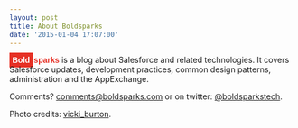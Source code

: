 ```yaml
---
layout: post
title: About Boldsparks
date: '2015-01-04 17:07:00'
---
```


<span style="background-color:rgb(230,48,37);color:white;padding:5px;font-family:Helvetica;font-weight:bold;">Bold</span><span style="color:rgb(230,48,37);font-family:Helvetica;font-weight:bold;margin-left:2px;">sparks</span> is a blog about Salesforce and related technologies. It covers Salesforce updates, development practices, common design patterns, administration and the AppExchange.

Comments? [comments@boldsparks.com](mailto:comments@boldsparks.com) or on twitter: [@boldsparkstech](http://twitter.com/boldsparkstech).

Photo credits: [vicki_burton](https://www.flickr.com/photos/vicki_burton/12723776575/).